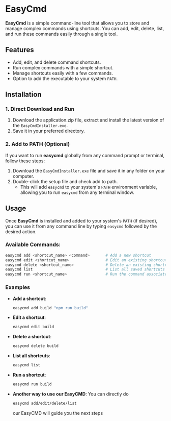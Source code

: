 
# EasyCmd

**EasyCmd** is a simple command-line tool that allows you to store and manage complex commands using shortcuts. You can add, edit, delete, list, and run these commands easily through a single tool.

## Features
- Add, edit, and delete command shortcuts.
- Run complex commands with a simple shortcut.
- Manage shortcuts easily with a few commands.
- Option to add the executable to your system `PATH`.

## Installation

### 1. Direct Download and Run

1. Download the application.zip file, extract and install the latest version of the `EasyCmdInstaller.exe`.
2. Save it in your preferred directory.

### 2. Add to PATH (Optional)

If you want to run **easycmd** globally from any command prompt or terminal, follow these steps:

1. Download the `EasyCmdInstaller.exe` file and save it in any folder on your computer.
2. Double-click the setup file and check add to path.
   - This will add `easycmd` to your system's `PATH` environment variable, allowing you to run `easycmd` from any terminal window.
   
## Usage

Once **EasyCmd** is installed and added to your system's `PATH` (if desired), you can use it from any command line by typing `easycmd` followed by the desired action.

### Available Commands:
```bash
easycmd add <shortcut_name> <command>       # Add a new shortcut
easycmd edit <shortcut_name>                # Edit an existing shortcut
easycmd delete <shortcut_name>              # Delete an existing shortcut
easycmd list                                # List all saved shortcuts
easycmd run <shortcut_name>                 # Run the command associated with the shortcut
```

### Examples

- **Add a shortcut**:
  ```bash
  easycmd add build "npm run build"
  ```

- **Edit a shortcut**:
  ```bash
  easycmd edit build
  ```

- **Delete a shortcut**:
  ```bash
  easycmd delete build
  ```

- **List all shortcuts**:
  ```bash
  easycmd list
  ```

- **Run a shortcut**:
  ```bash
  easycmd run build
  ```

- **Another way to use our EasyCMD**:
  You can directly do
  ```bash
  easycmd add/edit/delete/list
  ```
  our EasyCMD will guide you the next steps



